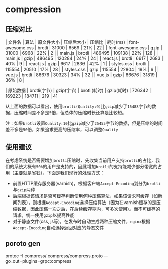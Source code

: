 # compression

## 压缩对比

| 文件名 | 算法 | 原文件大小 | 压缩后大小 | 压缩比 | 耗时(ms)
| font-awesome.css | brotli | 31000 | 6569 | 21% | 22 |
| font-awesome.css | gzip | 31000 | 6968 | 22% | 2 |
| main.js | brotli | 486495 | 109138 | 22% | 128 |
| main.js | gzip | 486495 | 120284 | 24% | 24 |
| react.js | brotli | 6617 | 2683 | 40% | 9 |
| react.js | gzip | 6617 | 2836 | 42% | 1 |
| styles.css | brotli | 115554 | 20510 | 17% | 28 |
| styles.css | gzip | 115554 | 22804 | 19% | 6 |
| vue.js | brotli | 86676 | 30323 | 34% | 32 |
| vue.js | gzip | 86676 | 31819 | 36% | 8 |


| 原始数据 | brotli(字节) | gzip(字节) | brotli(耗时)  | gzip(耗时)
| 726342 | 169223 | 184711 | 219 | 41

从上面的数据可以看出，使用`brotli(Quality:9)`比`gzip`减少了`15488`字节的数据，压缩时间差不多是`5`倍，但总体的压缩时长还算是比较短。

注：如果`brotli`设置`Quality:10`比`gzip`减少了`25455`字节的数据，但是压缩的时间差不多是`50`倍，如果追求更高的压缩率，可以调整`Quality`

## 使用建议

在考虑系统是否需要增加`brotli`压缩时，先收集当前用户支持`brotli`的占比，我们的系统大概有`50%`的用户是支持的，因此增加`brotli`的支持能减少部分带宽的占用（主要就是省钱），下面是我们现行的处理方式：

- 前置HTTP缓存服务器(varnish)，根据客户端`Accept-Encoding`划分为`brotli`与`gzip`两种
- 后端根据该请求是否可缓存判断使用何种压缩算法，如果该请求可缓存（如新闻列表），则根据`Accept-Encoding`选择压缩算法（因为在varnish缓存的是压缩数据，因此压缩一次之后，在后续缓存期内，可多次使用）。而不可缓存的请求，统一使用`gzip`以提高性能
- 对于静态文件(css, js等)，在发布时自动生成两种压缩文件，`nginx`根据`Accept-Encoding`自动选择返回对应的静态文件

## poroto gen

protoc -I compress/ compress/compress.proto --go_out=plugins=grpc:compress